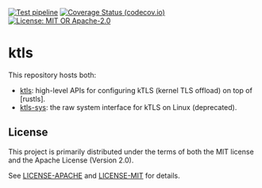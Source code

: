 [![Test pipeline](https://github.com/rustls/ktls/actions/workflows/test.yml/badge.svg)](https://github.com/rustls/ktls/actions/workflows/test.yml?query=branch%3Amain)
[![Coverage Status (codecov.io)](https://codecov.io/gh/rustls/ktls/branch/main/graph/badge.svg)](https://codecov.io/gh/rustls/ktls/)
[![License: MIT OR Apache-2.0](https://img.shields.io/badge/license-MIT%20OR%20Apache--2.0-blue.svg)](LICENSE-MIT)

# ktls

This repository hosts both:

  * [ktls](./ktls): high-level APIs for configuring kTLS (kernel TLS offload) on top of [rustls].
  * [ktls-sys](./ktls-sys): the raw system interface for kTLS on Linux (deprecated).

## License

This project is primarily distributed under the terms of both the MIT license
and the Apache License (Version 2.0).

See [LICENSE-APACHE](LICENSE-APACHE) and [LICENSE-MIT](LICENSE-MIT) for details.
